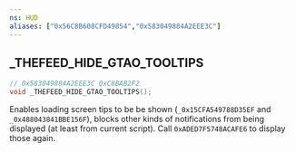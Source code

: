 ```yaml
---
ns: HUD
aliases: ["0x56C8B608CFD49854","0x583049884A2EEE3C"]
---
```

## _THEFEED_HIDE_GTAO_TOOLTIPS

```c
// 0x583049884A2EEE3C 0xC8BAB2F2
void _THEFEED_HIDE_GTAO_TOOLTIPS();
```

Enables loading screen tips to be be shown (`_0x15CFA549788D35EF` and `_0x488043841BBE156F`), blocks other kinds of notifications from being displayed (at least from current script). Call `0xADED7F5748ACAFE6` to display those again.
